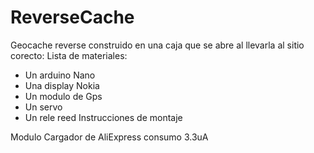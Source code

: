 # ReverseCache
Geocache reverse construido en una caja que se abre al llevarla al sitio corecto:
Lista de materiales:
- Un arduino Nano
- Una display Nokia
- Un modulo de Gps
- Un servo
- Un rele reed
Instrucciones de montaje

Modulo Cargador de AliExpress consumo 3.3uA
